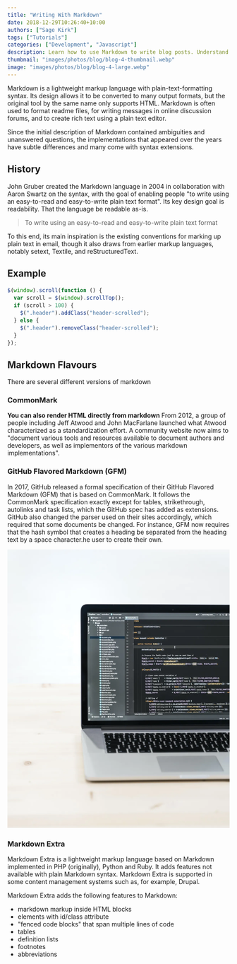 ```yaml
---
title: "Writing With Markdown"
date: 2018-12-29T10:26:40+10:00
authors: ["Sage Kirk"]
tags: ["Tutorials"]
categories: ["Development", "Javascript"]
description: Learn how to use Markdown to write blog posts. Understand front-matter and how it is used in templates.
thumbnail: "images/photos/blog/blog-4-thumbnail.webp"
image: "images/photos/blog/blog-4-large.webp"
---
```


Markdown is a lightweight markup language with plain-text-formatting syntax. Its design allows it to be converted to many output formats, but the original tool by the same name only supports HTML. Markdown is often used to format readme files, for writing messages in online discussion forums, and to create rich text using a plain text editor.

Since the initial description of Markdown contained ambiguities and unanswered questions, the implementations that appeared over the years have subtle differences and many come with syntax extensions.

## History

John Gruber created the Markdown language in 2004 in collaboration with Aaron Swartz on the syntax, with the goal of enabling people "to write using an easy-to-read and easy-to-write plain text format". Its key design goal is readability. That the language be readable as-is.

> To write using an easy-to-read and easy-to-write plain text format

To this end, its main inspiration is the existing conventions for marking up plain text in email, though it also draws from earlier markup languages, notably setext, Textile, and reStructuredText.

## Example

```js
$(window).scroll(function () {
  var scroll = $(window).scrollTop();
  if (scroll > 100) {
    $(".header").addClass("header-scrolled");
  } else {
    $(".header").removeClass("header-scrolled");
  }
});
```

## Markdown Flavours

There are several different versions of markdown

### CommonMark

<strong>You can also render HTML directly from markdown</strong>
From 2012, a group of people including Jeff Atwood and John MacFarlane launched what Atwood characterized as a standardization effort. A community website now aims to "document various tools and resources available to document authors and developers, as well as implementors of the various markdown implementations".

### GitHub Flavored Markdown (GFM)

In 2017, GitHub released a formal specification of their GitHub Flavored Markdown (GFM) that is based on CommonMark. It follows the CommonMark specification exactly except for tables, strikethrough, autolinks and task lists, which the GitHub spec has added as extensions. GitHub also changed the parser used on their sites accordingly, which required that some documents be changed. For instance, GFM now requires that the hash symbol that creates a heading be separated from the heading text by a space character.he user to create their own.

![écrivez sans crainte](/images/photos/content/content-1.webp)

### Markdown Extra

Markdown Extra is a lightweight markup language based on Markdown implemented in PHP (originally), Python and Ruby. It adds features not available with plain Markdown syntax. Markdown Extra is supported in some content management systems such as, for example, Drupal.

Markdown Extra adds the following features to Markdown:

- markdown markup inside HTML blocks
- elements with id/class attribute
- "fenced code blocks" that span multiple lines of code
- tables
- definition lists
- footnotes
- abbreviations
